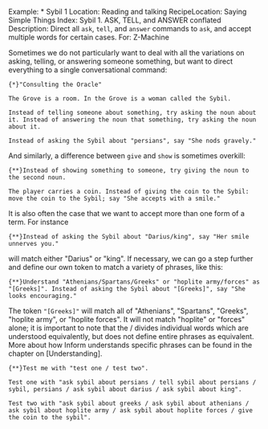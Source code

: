 Example: * Sybil 1
Location: Reading and talking
RecipeLocation: Saying Simple Things
Index: Sybil 1. ASK, TELL, and ANSWER conflated
Description: Direct all ``ask``, ``tell``, and ``answer`` commands to ``ask``, and accept multiple words for certain cases.
For: Z-Machine

  
Sometimes we do not particularly want to deal with all the variations on asking, telling, or answering someone something, but want to direct everything to a single conversational command:

  

``` inform7
{*}"Consulting the Oracle"

The Grove is a room. In the Grove is a woman called the Sybil.

Instead of telling someone about something, try asking the noun about it. Instead of answering the noun that something, try asking the noun about it.

Instead of asking the Sybil about "persians", say "She nods gravely."
```

  
And similarly, a difference between ``give`` and ``show`` is sometimes overkill:

  

``` inform7
{**}Instead of showing something to someone, try giving the noun to the second noun.

The player carries a coin. Instead of giving the coin to the Sybil: move the coin to the Sybil; say "She accepts with a smile."
```

  
It is also often the case that we want to accept more than one form of a term. For instance

  

``` inform7
{**}Instead of asking the Sybil about "Darius/king", say "Her smile unnerves you."
```

  
will match either "Darius" or "king". If necessary, we can go a step further and define our own token to match a variety of phrases, like this:

  

``` inform7
{**}Understand "Athenians/Spartans/Greeks" or "hoplite army/forces" as "[Greeks]". Instead of asking the Sybil about "[Greeks]", say "She looks encouraging."
```

  
The token `"[Greeks]"` will match all of "Athenians", "Spartans", "Greeks", "hoplite army", or "hoplite forces". It will not match "hoplite" or "forces" alone; it is important to note that the / divides individual words which are understood equivalently, but does not define entire phrases as equivalent. More about how Inform understands specific phrases can be found in the chapter on [Understanding].

  

``` inform7
{**}Test me with "test one / test two".

Test one with "ask sybil about persians / tell sybil about persians / sybil, persians / ask sybil about darius / ask sybil about king".

Test two with "ask sybil about greeks / ask sybil about athenians / ask sybil about hoplite army / ask sybil about hoplite forces / give the coin to the sybil".
```

